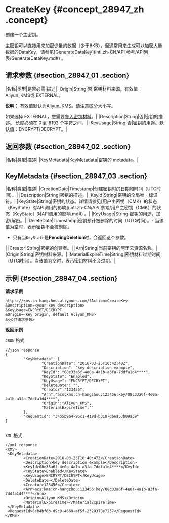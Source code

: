 # CreateKey {#concept_28947_zh .concept}

创建一个主密钥。

主密钥可以直接用来加密少量的数据（少于6KB），但通常用来生成可以加密大量数据的DataKey，请参见[GenerateDataKey](intl.zh-CN/API 参考/API列表/GenerateDataKey.md#) 。

## 请求参数 {#section_28947_01 .section}

|名称|类型|是否必需|描述|
|Origin|String|否|密钥材料来源。有效值：Aliyun\_KMS或 EXTERNAL。

**说明：** 有效值默认为Aliyun\_KMS。请注意区分大小写。

如果选择 EXTERNAL，您需要[导入密钥材料](../../../../../intl.zh-CN/用户指南/导入密钥材料.md#)。|
|Description|String|否|密钥的描述。 长度必须在 0 到 8192 个字符之间。|
|KeyUsage|String|否|密钥的用途。默认值：ENCRYPT/DECRYPT。|

## 返回参数 {#section_28947_02 .section}

|名称|类型|描述|
|KeyMetadata|[KeyMetadata](#section_28947_03)|密钥的 metadata。|

## KeyMetadata {#section_28947_03 .section}

|名称|类型|描述|
|CreationDate|Timestamp|创建密钥时的日期和时间（UTC时间）。|
|Description|String|密钥的描述。|
|KeyId|String|密钥的全局唯一标识符。|
|KeyState|String|密钥的状态。详情请参见[用户主密钥（CMK）的状态（KeyState）对API调用的影响](intl.zh-CN/API 参考/用户主密钥（CMK）的状态（KeyState）对API调用的影响.md#) 。|
|KeyUsage|String|密钥的用途，加密/解密。|
|DeleteDate|Timestamp|密钥预计被删除的时间（UTC时间）。-   当该值为空时，表示密钥不会被删除。
-   只有当`KeyState`是**PendingDeletion**时，会返回这个参数。

|
|Creator|String|密钥的创建者。|
|Arn|String|当前密钥的阿里云资源名称。|
|Origin|String|密钥材料来源。|
|MaterialExpireTime|String|密钥材料过期时间（UTC时间）。当该值为空时，表示密钥材料不会过期。|

## 示例 {#section_28947_04 .section}

**请求示例**

```
https://kms.cn-hangzhou.aliyuncs.com/?Action=CreateKey
&Description=<your key description>
&KeyUsage=ENCRYPT/DECRYPT
&Origin=<key origin, default Aliyun_KMS>
&<公共请求参数>

```

**返回示例**

 `JSON` 格式

```
//json response
{
        "KeyMetadata": {
                "CreationDate": "2016-03-25T10:42:40Z",
                "Description": "key description example",
                "KeyId": "08c33a6f-4e0a-4a1b-a3fa-7ddfa1d4****",
                "KeyState": "Enabled",
                "KeyUsage": "ENCRYPT/DECRYPT",
                "DeleteDate": "",
                "Creator":"123456",
                "Arn":"acs:kms:cn-hangzhou:123456:key/08c33a6f-4e0a-4a1b-a3fa-7ddfa1d4****",
                "Origin":"Aliyun_KMS",
                "MaterialExpireTime":""
        },
        "RequestId": "3455b9b4-95c1-419d-b310-db6a53b09a39"
}


```

 `XML` 格式

```
//xml response
<KMS>
 <KeyMetadata>
        <CreationDate>2016-03-25T10:40:47Z</CreationDate>
        <Description>key description example</Description>
        <KeyId>08c33a6f-4e0a-4a1b-a3fa-7ddfa1d4****</KeyId>
        <KeyState>Enabled</KeyState>
        <KeyUsage>ENCRYPT/DECRYPT</KeyUsage>
        <DeleteDate></DeleteDate>
        <Creator>123456</Creator>
        <Arn>acs:kms:cn-hangzhou:123456:key/08c33a6f-4e0a-4a1b-a3fa-7ddfa1d4****</Arn>
        <Origin>Aliyun_KMS</Origin>
        <MaterialExpireTime></MaterialExpireTime>
 </KeyMetadata>
 <RequestId>6cb4bf6b-d9c9-4660-af5f-2328378e7257</RequestId>
</KMS>


```

